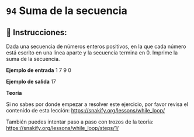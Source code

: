  # `94` Suma de la secuencia

## 📝 Instrucciones:

Dada una secuencia de números enteros positivos, en la que cada número está escrito en una línea aparte y la secuencia termina en 0. Imprime la suma de la secuencia.

**Ejemplo de entrada**
1
7
9
0

**Ejemplo de salida**
17

**Teoría**

Si no sabes por donde empezar a resolver este ejercicio, por favor revisa el contenido de esta lección:
https://snakify.org/lessons/while_loop/  

También puedes intentar paso a paso con trozos de la teoría:
https://snakify.org/lessons/while_loop/steps/1/